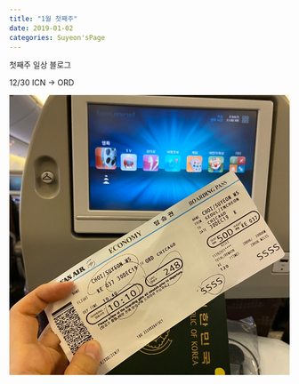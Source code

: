 ```yaml
---
title: "1월 첫째주"
date: 2019-01-02 
categories: Suyeon'sPage
---
```


첫째주 일상 블로그

12/30 ICN -> ORD  

![screenshot](././img/suyeon/first-week/KakaoTalk_20200102_021637285.jpg)

